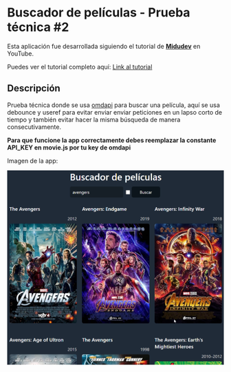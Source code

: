 # Buscador de películas - Prueba técnica #2

Esta aplicación fue desarrollada siguiendo el tutorial de **[Midudev](https://www.youtube.com/@midulive)** en YouTube.

Puedes ver el tutorial completo aquí: [Link al tutorial](https://www.youtube.com/watch?v=GOEiMwDJ3lc&list=PLUofhDIg_38q4D0xNWp7FEHOTcZhjWJ29&index=5)

## Descripción

Prueba técnica donde se usa [omdapi](https://www.omdbapi.com/) para buscar una película, aquí se usa debounce y useref para evitar enviar enviar peticiones en un lapso corto de tiempo y también evitar hacer la misma búsqueda de manera consecutivamente. 

**Para que funcione la app correctamente debes reemplazar la constante API_KEY en movie.js por tu key de omdapi**

Imagen de la app:

![App de películas](/app.png)

